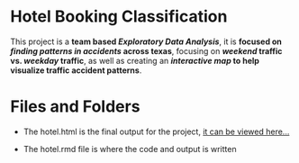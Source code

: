 # Hotel Booking Classification

This project is a __team based *Exploratory Data Analysis*__, it is __focused on *finding patterns in accidents* across texas__, focusing on __*weekend* traffic vs. *weekday* traffic__, as well as creating an __*interactive map* to help visualize traffic accident patterns__.

# Files and Folders

* The hotel.html is the final output for the project, [it can be viewed here...](https://alexander-kahanek.github.io/project/hotel.html)

* The hotel.rmd file is where the code and output is written
